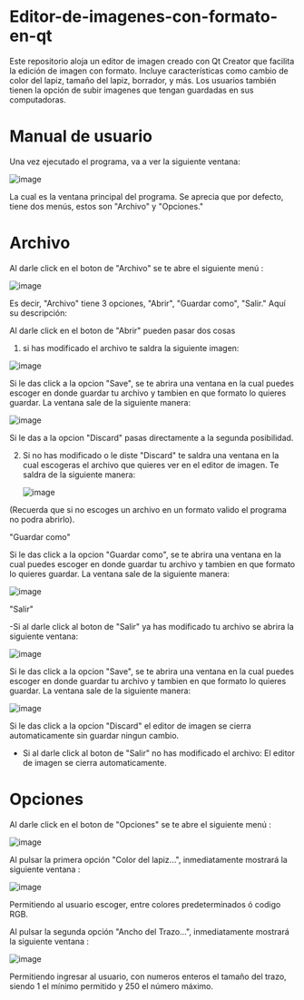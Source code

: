 # Editor-de-imagenes-con-formato-en-qt
Este repositorio aloja un editor de imagen creado con Qt Creator que facilita la edición de imagen con formato. Incluye características como cambio de color del lapiz, tamaño del lapiz, borrador, y más. Los usuarios también tienen la opción de subir imagenes que tengan guardadas en sus computadoras.

# Manual de usuario
Una vez ejecutado el programa, va a ver la siguiente ventana:

 ![image](https://github.com/JuanEmilioMu/Editor-de-imagenes-con-formato-en-qt/assets/159585399/2f6817cf-6005-4638-8123-69e27adb8131)

La cual es la ventana principal del programa. Se aprecia que por defecto, tiene dos menús, estos son "Archivo" y "Opciones."

# Archivo
Al darle click en el boton de "Archivo" se te abre el siguiente menú :

![image](https://github.com/JuanEmilioMu/Editor-de-imagenes-con-formato-en-qt/assets/159585399/8f0b0417-31f5-44e4-960c-ea28c9dc28e8)

Es decir, "Archivo" tiene 3 opciones, "Abrir", "Guardar como", "Salir."
Aquí su descripción:

Al darle click en el boton de "Abrir" pueden pasar dos cosas

1. si has modificado el archivo te saldra la siguiente imagen:

![image](https://github.com/JuanEmilioMu/Editor-de-imagenes-con-formato-en-qt/assets/159585399/40e9525f-ca64-427a-902f-87e406711aee)

Si le das click a la opcion "Save", se te abrira una ventana en la cual puedes escoger en donde guardar tu archivo y tambien en que formato lo quieres guardar. La ventana sale de la siguiente manera:

![image](https://github.com/JuanEmilioMu/Editor-de-imagenes-con-formato-en-qt/assets/159585399/de402a85-d250-487e-b508-388ccf4b4cff)

Si le das a la opcion "Discard" pasas directamente a la segunda posibilidad.

2. Si no has modificado o le diste "Discard" te saldra una ventana en la cual escogeras el archivo que quieres ver en el editor de imagen. Te saldra de la siguiente manera:

   ![image](https://github.com/JuanEmilioMu/Editor-de-imagenes-con-formato-en-qt/assets/159585399/c7858c34-80eb-4cc9-8679-072eabf68b0d)

(Recuerda que si no escoges un archivo en un formato valido el programa no podra abrirlo).

"Guardar como"

Si le das click a la opcion "Guardar como", se te abrira una ventana en la cual puedes escoger en donde guardar tu archivo y tambien en que formato lo quieres guardar. La ventana sale de la siguiente manera:

![image](https://github.com/JuanEmilioMu/Editor-de-imagenes-con-formato-en-qt/assets/159585399/de402a85-d250-487e-b508-388ccf4b4cff)


"Salir"

-Si al darle click al boton de "Salir" ya has modificado tu archivo se abrira la siguiente ventana:

![image](https://github.com/JuanEmilioMu/Editor-de-imagenes-con-formato-en-qt/assets/159585399/4ea53fb8-8e19-45b7-9115-389ef8b7be2e)

Si le das click a la opcion "Save", se te abrira una ventana en la cual puedes escoger en donde guardar tu archivo y tambien en que formato lo quieres guardar. La ventana sale de la siguiente manera:

![image](https://github.com/JuanEmilioMu/Editor-de-imagenes-con-formato-en-qt/assets/159585399/de402a85-d250-487e-b508-388ccf4b4cff)

Si le das click a la opcion "Discard" el editor de imagen se cierra automaticamente sin guardar ningun cambio.

- Si al darle click al boton de "Salir" no has modificado el archivo: El editor de imagen se cierra automaticamente.




# Opciones
Al darle click en el boton de "Opciones" se te abre el siguiente menú :


![image](https://github.com/JuanEmilioMu/Editor-de-imagenes-con-formato-en-qt/assets/159585178/8de83231-d6a3-4121-95f4-37f9b498490b)

Al pulsar la primera opción "Color del lapiz...", inmediatamente mostrará la siguiente ventana : 

![image](https://github.com/JuanEmilioMu/Editor-de-imagenes-con-formato-en-qt/assets/159585178/ab90a2c4-9d66-435c-9962-2b3d593a40d5)

Permitiendo al usuario escoger, entre colores predeterminados ó codigo RGB.

Al pulsar la segunda opción "Ancho del Trazo...", inmediatamente mostrará la siguiente ventana : 

![image](https://github.com/JuanEmilioMu/Editor-de-imagenes-con-formato-en-qt/assets/159585178/41cb5513-d176-4769-9466-eeee953e67a4)

Permitiendo ingresar al usuario, con numeros enteros el tamaño del trazo, siendo 1 el mínimo permitido y 250 el número máximo.



